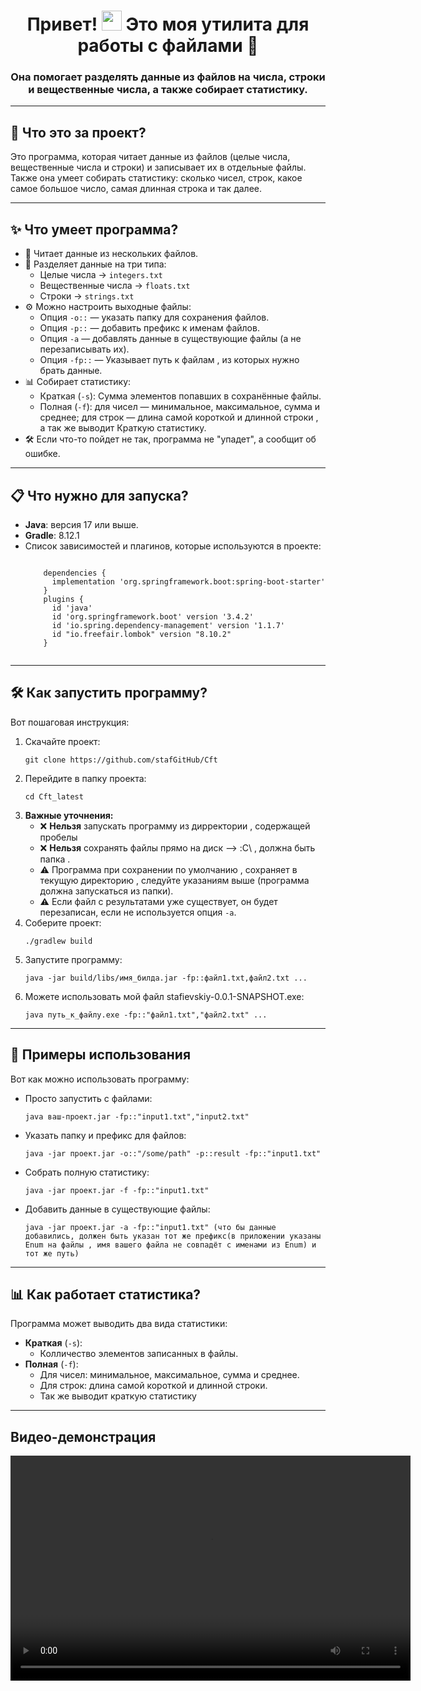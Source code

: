 <h1 align="center">
  Привет!
  <img src="https://github.com/blackcater/blackcater/raw/main/images/Hi.gif" height="32"/>
  Это моя утилита для работы с файлами 🚀
</h1>

<h3 align="center">
  Она помогает разделять данные из файлов на числа, строки и вещественные числа, а также собирает статистику.
</h3>

---

<h2>📌 Что это за проект?</h2>

<p>
  Это программа, которая читает данные из файлов (целые числа, вещественные числа и строки) и записывает их в отдельные файлы.
  Также она умеет собирать статистику: сколько чисел, строк, какое самое большое число, самая длинная строка и так далее.
</p>

---

<h2>✨ Что умеет программа?</h2>

<ul>
  <li>📂 Читает данные из нескольких файлов.</li>
  <li>🔢 Разделяет данные на три типа:
    <ul>
      <li>Целые числа → <code>integers.txt</code></li>
      <li>Вещественные числа → <code>floats.txt</code></li>
      <li>Строки → <code>strings.txt</code></li>
    </ul>
  </li>
  <li>⚙️ Можно настроить выходные файлы:
    <ul>
      <li>Опция <code>-o::</code> — указать папку для сохранения файлов.</li>
      <li>Опция <code>-p::</code> — добавить префикс к именам файлов.</li>
      <li>Опция <code>-a</code> — добавлять данные в существующие файлы (а не перезаписывать их).</li>
      <li>Опция <code>-fp::</code> — Указывает путь к файлам , из которых нужно брать данные.</li>
    </ul>
  </li>
  <li>📊 Собирает статистику:
    <ul>
      <li>Краткая (<code>-s</code>): Сумма элементов попавших в сохранённые файлы.</li>
      <li>Полная (<code>-f</code>): для чисел — минимальное, максимальное, сумма и среднее; для строк — длина самой короткой и длинной строки , а так же выводит Краткую статистику.</li>
    </ul>
  </li>
  <li>🛠 Если что-то пойдет не так, программа не "упадет", а сообщит об ошибке.</li>
</ul>

---

<h2>📋 Что нужно для запуска?</h2>

<ul>
  <li><strong>Java</strong>: версия 17 или выше.</li>
  <li><strong>Gradle</strong>: 8.12.1 </li>
  <li>Список зависимостей и плагинов, которые используются в проекте:</li>
  <pre><code>
    dependencies {
      implementation 'org.springframework.boot:spring-boot-starter'
    }
    plugins {
      id 'java'
      id 'org.springframework.boot' version '3.4.2'
      id 'io.spring.dependency-management' version '1.1.7'
      id "io.freefair.lombok" version "8.10.2"
    }
  </code></pre>    
  </p>
</ul>

---

<h2>🛠 Как запустить программу?</h2>

<p>
  Вот пошаговая инструкция:
</p>

<ol>
  <li>Скачайте проект:
    <pre><code>git clone https://github.com/stafGitHub/Cft</code></pre>
  </li>
  <li>Перейдите в папку проекта:
    <pre><code>cd Сft_latest</code></pre>
  </li>
  <li><strong>Важные уточнения:</strong>
    <ul>
      <li>❌ <strong>Нельзя</strong> запускать программу из дирректории , содержащей пробелы</li>
      <li>❌ <strong>Нельзя</strong> сохранять файлы прямо на диск --> :C\ , должна быть папка .</l>
      <li>⚠️ Программа при сохранении по умолчанию , сохраняет в текущую директорию , следуйте указаниям выше (программа должна запускаться из папки).</l>
      <li>⚠️ Если файл с результатами уже существует, он будет перезаписан, если не используется опция <code>-a</code>.</li>
    </ul>
  </li>
  <li>Соберите проект:
    <pre><code>./gradlew build</code></pre>
  </li>
  <li>Запустите программу:
    <pre><code>java -jar build/libs/имя_билда.jar -fp::файл1.txt,файл2.txt ...</code></pre>
  </li>
  <li>Можете использовать мой файл <stong>stafievskiy-0.0.1-SNAPSHOT.exe</stong>:
    <pre><code>java путь_к_файлу.exe -fp::"файл1.txt","файл2.txt" ...</code></pre>
  </li>
</ol>

---

<h2>🎯 Примеры использования</h2>

<p>
  Вот как можно использовать программу:
</p>

<ul>
  <li>Просто запустить с файлами:
    <pre><code>java ваш-проект.jar -fp::"input1.txt","input2.txt"</code></pre>
  </li>
  <li>Указать папку и префикс для файлов:
    <pre><code>java -jar проект.jar -o::"/some/path" -p::result -fp::"input1.txt"</code></pre>
  </li>
  <li>Собрать полную статистику:
    <pre><code>java -jar проект.jar -f -fp::"input1.txt"</code></pre>
  </li>
  <li>Добавить данные в существующие файлы:
    <pre><code>java -jar проект.jar -a -fp::"input1.txt" (что бы данные добавились, должен быть указан тот же префикс(в приложении указаны Enum на файлы , имя вашего файла не совпадёт с именами из Enum) и тот же путь)</code></pre>
  </li>
</ul>

---

<h2>📊 Как работает статистика?</h2>

<p>
  Программа может выводить два вида статистики:
</p>

<ul>
  <li><strong>Краткая</strong> (<code>-s</code>):
    <ul>
      <li>Колличество элементов записанных в файлы.</li>
    </ul>
  </li>
  <li><strong>Полная</strong> (<code>-f</code>):
    <ul>
      <li>Для чисел: минимальное, максимальное, сумма и среднее.</li>
      <li>Для строк: длина самой короткой и длинной строки.</li>
      <li>Так же выводит краткую статистику</li>
    </ul>
  </li>
</ul>

---

<h2>Видео-демонстрация</h2>
<video width="640" height="360" controls>
  <source src="https://drive.google.com/file/d/1hj6y_jZEOCBfGzAu9SiCaCItdNEwA2mc/view?usp=drive_link" type="video/mp4">
  Ваш браузер не поддерживает видео.
</video>
